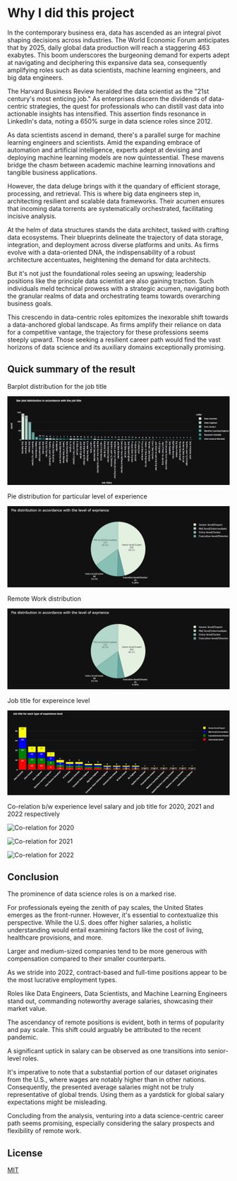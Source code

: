 # Why I did this project

In the contemporary business era, data has ascended as an integral pivot shaping decisions across industries. The World Economic Forum anticipates that by 2025, daily global data production will reach a staggering 463 exabytes. This boom underscores the burgeoning demand for experts adept at navigating and deciphering this expansive data sea, consequently amplifying roles such as data scientists, machine learning engineers, and big data engineers.

The Harvard Business Review heralded the data scientist as the "21st century's most enticing job." As enterprises discern the dividends of data-centric strategies, the quest for professionals who can distill vast data into actionable insights has intensified. This assertion finds resonance in LinkedIn's data, noting a 650% surge in data science roles since 2012.

As data scientists ascend in demand, there's a parallel surge for machine learning engineers and scientists. Amid the expanding embrace of automation and artificial intelligence, experts adept at devising and deploying machine learning models are now quintessential. These mavens bridge the chasm between academic machine learning innovations and tangible business applications.

However, the data deluge brings with it the quandary of efficient storage, processing, and retrieval. This is where big data engineers step in, architecting resilient and scalable data frameworks. Their acumen ensures that incoming data torrents are systematically orchestrated, facilitating incisive analysis.

At the helm of data structures stands the data architect, tasked with crafting data ecosystems. Their blueprints delineate the trajectory of data storage, integration, and deployment across diverse platforms and units. As firms evolve with a data-oriented DNA, the indispensability of a robust architecture accentuates, heightening the demand for data architects.

But it's not just the foundational roles seeing an upswing; leadership positions like the principle data scientist are also gaining traction. Such individuals meld technical prowess with a strategic acumen, navigating both the granular realms of data and orchestrating teams towards overarching business goals.

This crescendo in data-centric roles epitomizes the inexorable shift towards a data-anchored global landscape. As firms amplify their reliance on data for a competitive vantage, the trajectory for these professions seems steeply upward. Those seeking a resilient career path would find the vast horizons of data science and its auxiliary domains exceptionally promising.


## Quick summary of the result

Barplot distribution for the job title

![Barplot distribution](img/Barplot_for_job_title.jpg)

Pie distribution for particular level of experience

![Pie distribution](img/Pie_for_experience_level.jpg)

Remote Work distribution

![Remote Work](img/Remote_Work_distribution.jpg)

Job title for expereince level

![Job Title](img/Job_title_expereince_level.jpg)

Co-relation b/w experience level salary and job title for 2020, 2021 and 2022 respectively

![Co-relation for 2020](img/corel_experience_level_salary_job_title_2020)

![Co-relation for 2021](img/corel_experience_level_salary_job_title_2021)

![Co-relation for 2022](img/corel_experience_level_salary_job_title_2022)


## Conclusion

The prominence of data science roles is on a marked rise. 

For professionals eyeing the zenith of pay scales, the United States emerges as the front-runner. However, it's essential to contextualize this perspective. While the U.S. does offer higher salaries, a holistic understanding would entail examining factors like the cost of living, healthcare provisions, and more.

Larger and medium-sized companies tend to be more generous with compensation compared to their smaller counterparts.

As we stride into 2022, contract-based and full-time positions appear to be the most lucrative employment types.

Roles like Data Engineers, Data Scientists, and Machine Learning Engineers stand out, commanding noteworthy average salaries, showcasing their market value.

The ascendancy of remote positions is evident, both in terms of popularity and pay scale. This shift could arguably be attributed to the recent pandemic.

A significant uptick in salary can be observed as one transitions into senior-level roles.

It's imperative to note that a substantial portion of our dataset originates from the U.S., where wages are notably higher than in other nations. Consequently, the presented average salaries might not be truly representative of global trends. Using them as a yardstick for global salary expectations might be misleading.

Concluding from the analysis, venturing into a data science-centric career path seems promising, especially considering the salary prospects and flexibility of remote work.

## License

[MIT](https://choosealicense.com/licenses/mit/)
